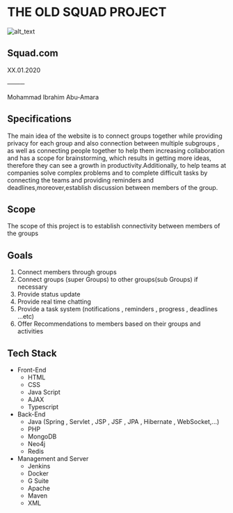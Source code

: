 <h1>THE OLD SQUAD PROJECT</h1>

![alt_text](https://github.com/MrMoon/Squad.com/blob/master/Assets/Images/Logo.png)


<h2>Squad.com</h2>


<p>XX.01.2020

**────**

Mohammad Ibrahim Abu-Amara

 

<h2>Specifications</h2>


The main idea of the website is to connect groups together while providing privacy for each group and also connection between multiple subgroups , as well as connecting people together to help them increasing collaboration and has a scope for brainstorming, which results in getting more ideas, therefore they can see a growth in productivity.Additionally, to help teams at companies solve complex problems and to complete difficult tasks by connecting the teams and providing reminders and deadlines,moreover,establish discussion between members of the group.

<h2>Scope</h2>


The scope of this project is to establish connectivity between members of the groups

<h2>Goals</h2>




1. Connect members through groups
2. Connect groups (super Groups) to other groups(sub Groups) if necessary 
3. Provide status update
4. Provide real time chatting
5. Provide a task system (notifications , reminders , progress , deadlines ...etc)
6. Offer Recommendations to members based on their groups and activities

<h2>Tech Stack</h2>




*   Front-End
    *   HTML
    *   CSS
    *   Java Script
    *   AJAX 
    *   Typescript
*   Back-End
    *   Java (Spring , Servlet , JSP , JSF , JPA , Hibernate , WebSocket,...)
    *   PHP
    *   MongoDB
    *   Neo4j
    *   Redis
*   Management and Server 
    *   Jenkins
    *   Docker
    *   G Suite
    *   Apache 
    *   Maven
    *   XML
